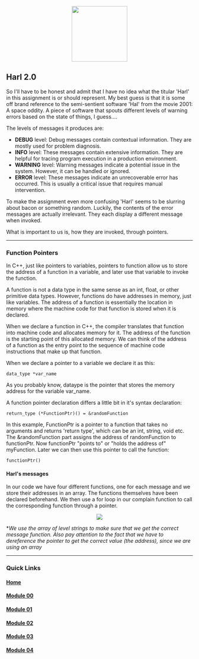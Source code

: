 <div align=center>
    <img src="https://cdn.jsdelivr.net/gh/devicons/devicon/icons/cplusplus/cplusplus-original.svg" width="150" height="150" />
</div>

## Harl 2.0
So I'll have to be honest and admit that I have no idea what the titular 'Harl' in this assignment is or should represent. My best guess is that it is some off brand reference to the semi-sentient software 'Hal' from the movie 2001: A space oddity. A piece of software that spouts different levels of warning errors based on the state of things, I guess....  

The levels of messages it produces are:
- **DEBUG** level: Debug messages contain contextual information. They are mostly
  used for problem diagnosis.
- **INFO** level: These messages contain extensive information. They are helpful for
  tracing program execution in a production environment.
- **WARNING** level: Warning messages indicate a potential issue in the system.
  However, it can be handled or ignored.
- **ERROR** level: These messages indicate an unrecoverable error has occurred.
  This is usually a critical issue that requires manual intervention.

To make the assignment even more confusing 'Harl' seems to be slurring about bacon or something random. Luckily, the contents of the error messages are actually irrelevant. They each display a different message when invoked.  

What is important to us is, how they are invoked, through pointers.


---

### Function Pointers

In C++, just like pointers to variables, pointers to function allow us to store the address of a function in a variable, and later use that variable to invoke the function.  

A function is  not a data type in the same sense as an int, float, or other primitive data types. However, functions do have addresses in memory, just like variables. The address of a function is essentially the location in memory where the machine code for that function is stored when it is declared.

When we declare a function in C++, the compiler translates that function into machine code and allocates memory for it. The address of the function is the starting point of this allocated memory. We can think of the address of a function as the entry point to the sequence of machine code instructions that make up that function.

When we declare a pointer to a variable we declare it as this:  

`data_type *var_name`

As you probably know, dataype is the pointer that stores the memory address for the variable var_name.

A function pointer declaration differs a little bit in it's syntax declaration:  

`return_type (*FunctionPtr)() = &randomFunction`

In this example, FunctionPtr is a pointer to a function that takes no arguments and returns 'return type', which can be an int, string, void etc. The &randomFunction part assigns the address of randomFunction to functionPtr.  Now functionPtr "points to" or "holds the address of" myFunction. Later we can then use this pointer to call the function:

`functionPtr()`

#### Harl's messages

In our code we have four different functions, one for each message and we store their addresses in an array. The functions themselves have been declared beforehand.
We then use a for loop in our complain function to call the corresponding function through a pointer. 

<div align="center">
  <img src="https://i.imgur.com/TTOTXTk.png">
</div>

**We use the array of level strings to make sure that we get the correct message function. Also pay attention to the fact that we have to dereference the pointer to get the correct value (the address), since we are using an array*

---
### Quick Links  

#### [Home](https://github.com/arommers/CPP_Modules)
#### [Module 00](https://github.com/arommers/CPP_Modules/tree/master/00)

#### [Module 01](https://github.com/arommers/CPP_Modules/tree/master/01)

#### [Module 02](https://github.com/arommers/CPP_Modules/tree/master/02)

#### [Module 03](https://github.com/arommers/CPP_Modules/tree/master/03)

#### [Module 04](https://github.com/arommers/CPP_Modules/tree/master/04)
